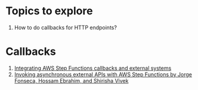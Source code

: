 
# Topics to explore
1. How to do callbacks for HTTP endpoints?

# Callbacks

1. [Integrating AWS Step Functions callbacks and external systems](https://aws.amazon.com/blogs/compute/integrating-aws-step-functions-callbacks-and-external-systems/?ref=serverlessland)
1. [Invoking asynchronous external APIs with AWS Step Functions by Jorge Fonseca, Hossam Ebrahim, and Shirisha Vivek](https://aws.amazon.com/blogs/architecture/invoking-asynchronous-external-apis-with-aws-step-functions/)

